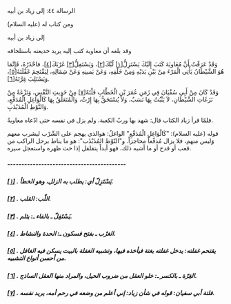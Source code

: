   الرسالة  ٤٤: إلى زياد بن أبيه	

ومن كتاب له (عليه السلام)

إلى زياد بن أبيه

وقد بلغه أن معاوية كتب إليه يريد خديعته باستلحاقه

وَقَدْ عَرَفْتُ أَنَّ مُعَاويَةَ كَتَبَ إِلَيْكَ يَسْتَزِلُّ[[١\]](https://arabic.balaghah.net/node/772#_ftn1) لُبَّكَ[[٢\]](https://arabic.balaghah.net/node/772#_ftn2)، وَيَسْتَفِلُّ[[٣\]](https://arabic.balaghah.net/node/772#_ftn3) غَرْبَكَ[[٤\]](https://arabic.balaghah.net/node/772#_ftn4)، فاحْذَرْهُ، فَإِنَّمَا هُوَ الشَّيْطَانُ يَأْتِي الْمَرْءَ مِنْ بَيْنِ  يَدَيْهِ وَمِنْ خَلْفِهِ، وَعَنْ يَمينِهِ وَعَنْ شِمَالِهِ، لِيَقْتَحِمَ غَفْلَتَهُ[[٥\]](https://arabic.balaghah.net/node/772#_ftn5)، وَيَسْتَلِبَ غِرَّتَهُ[[٦\]](https://arabic.balaghah.net/node/772#_ftn6).

وَقَدْ كَانَ مِنْ أَبِي سُفْيَانَ فِي زَمَنِ عُمَرَ بْنِ الْخَطَّابِ فَلْتَهٌ[[٧\]](https://arabic.balaghah.net/node/772#_ftn7) مِنْ حَدِيثِ النَّفْسِ، وَنَزْغَةٌ مِنْ نَزَغَاتِ الشَّيْطَانِ، لاَ  يَثْبُتُ بِهَا نَسَبٌ، وَلاَ يُسْتَحَقُّ بِهَا إِرْثٌ، وَالْمُتَعَلِّقُ  بِهَا كَالْوَاغِلِ الْمُدَفَّعِ، وَالنَّوْطِ الْمُذَبْذَبِ.

فلمّا قرأ زياد الكتاب قال: شهد بها وربّ الكعبة، ولم يزل في نفسه حتى ادّعاه معاويةُ.

قوله (عليه السلام): "كَالْوَاغِلِ الْمُدَفّعِ" الواغلُ:  هوالذي يهجم على الشّرْب ليشرب معهم وَليس منهم، فلا يزال مُدفّعاً  محاجزاً. و"النّوْط المُذَبْذَب": هو ما يناط برحل الراكب من قعب أو قدح أو ما أشبه ذلك، فهو أبداً يتقلقل إذا حث ظهره واستعجل سيره.

##### ------------------------------------------

##### [[١\]](https://arabic.balaghah.net/node/772#_ftnref1) . يَسْتَزِلّ أي: يطلب به الزلل، وهو الخطأ.

##### [[٢\]](https://arabic.balaghah.net/node/772#_ftnref2) . اللّب: القلب.

##### [[٣\]](https://arabic.balaghah.net/node/772#_ftnref3) . يَسْتَفِلّ ـ بالفاء ـ: يثلم.

##### [[٤\]](https://arabic.balaghah.net/node/772#_ftnref4) . الغرْب ـ بفتح فسكون ـ: الحدة والنشاط.

##### [[٥\]](https://arabic.balaghah.net/node/772#_ftnref5) . يقتحم غفلته: يدخل غفلته بغتة فيأخذه فيها، وتشبيه الغفلة بالبيت يسكن فيه الغافل من أحسن أنواع التشبيه.

##### [[٦\]](https://arabic.balaghah.net/node/772#_ftnref6) . الغِرّة ـ بالكسر ـ: خلو العقل من ضروب الحيل، والمراد منها العقل الساذج.

##### [[٧\]](https://arabic.balaghah.net/node/772#_ftnref7) . فلتة أبي سفيان: قوله في شأن زياد: إني أعلم من وضعه في رحم أمه، يريد نفسه. 
